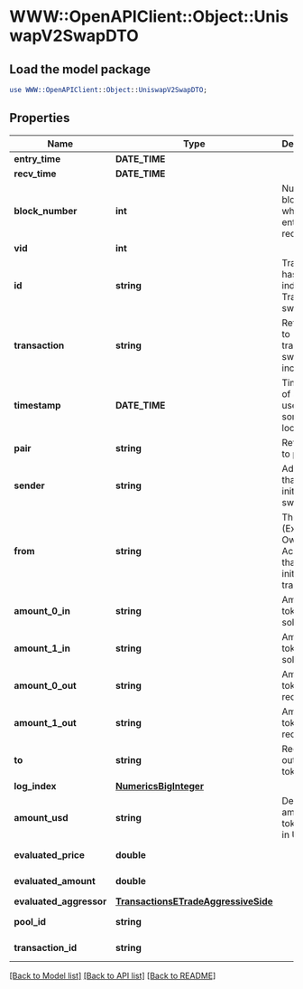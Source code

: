 # WWW::OpenAPIClient::Object::UniswapV2SwapDTO

## Load the model package
```perl
use WWW::OpenAPIClient::Object::UniswapV2SwapDTO;
```

## Properties
Name | Type | Description | Notes
------------ | ------------- | ------------- | -------------
**entry_time** | **DATE_TIME** |  | [optional] 
**recv_time** | **DATE_TIME** |  | [optional] 
**block_number** | **int** | Number of block in which entity was recorded. | [optional] 
**vid** | **int** |  | [optional] 
**id** | **string** | Transaction hash plus index in Transaction swap array. | [optional] 
**transaction** | **string** | Reference to transaction swap was included in. | [optional] 
**timestamp** | **DATE_TIME** | Timestamp of swap, used for sorted lookups. | [optional] 
**pair** | **string** | Reference to pair. | [optional] 
**sender** | **string** | Address that initiated the swap. | [optional] 
**from** | **string** | The EOA (Externally Owned Account) that initiated the transaction. | [optional] 
**amount_0_in** | **string** | Amount of token0 sold. | [optional] 
**amount_1_in** | **string** | Amount of token1 sold. | [optional] 
**amount_0_out** | **string** | Amount of token0 received. | [optional] 
**amount_1_out** | **string** | Amount of token1 received. | [optional] 
**to** | **string** | Recipient of output tokens. | [optional] 
**log_index** | [**NumericsBigInteger**](NumericsBigInteger.md) |  | [optional] 
**amount_usd** | **string** | Derived amount of tokens sold in USD. | [optional] 
**evaluated_price** | **double** |  | [optional] [readonly] 
**evaluated_amount** | **double** |  | [optional] [readonly] 
**evaluated_aggressor** | [**TransactionsETradeAggressiveSide**](TransactionsETradeAggressiveSide.md) |  | [optional] 
**pool_id** | **string** |  | [optional] [readonly] 
**transaction_id** | **string** |  | [optional] [readonly] 

[[Back to Model list]](../README.md#documentation-for-models) [[Back to API list]](../README.md#documentation-for-api-endpoints) [[Back to README]](../README.md)


